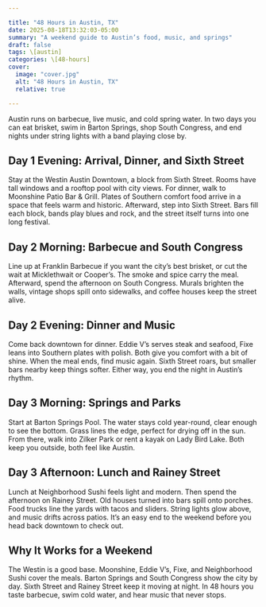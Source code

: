 ```yaml
---

title: "48 Hours in Austin, TX"
date: 2025-08-18T13:32:03-05:00
summary: "A weekend guide to Austin’s food, music, and springs"
draft: false
tags: \[austin]
categories: \[48-hours]
cover:
  image: "cover.jpg"
  alt: "48 Hours in Austin, TX"
  relative: true

---
```


Austin runs on barbecue, live music, and cold spring water. In two days you can eat brisket, swim in Barton Springs, shop South Congress, and end nights under string lights with a band playing close by.

## Day 1 Evening: Arrival, Dinner, and Sixth Street

Stay at the Westin Austin Downtown, a block from Sixth Street. Rooms have tall windows and a rooftop pool with city views. For dinner, walk to Moonshine Patio Bar & Grill. Plates of Southern comfort food arrive in a space that feels warm and historic. Afterward, step into Sixth Street. Bars fill each block, bands play blues and rock, and the street itself turns into one long festival.

## Day 2 Morning: Barbecue and South Congress

Line up at Franklin Barbecue if you want the city’s best brisket, or cut the wait at Micklethwait or Cooper’s. The smoke and spice carry the meal. Afterward, spend the afternoon on South Congress. Murals brighten the walls, vintage shops spill onto sidewalks, and coffee houses keep the street alive.

## Day 2 Evening: Dinner and Music

Come back downtown for dinner. Eddie V’s serves steak and seafood, Fixe leans into Southern plates with polish. Both give you comfort with a bit of shine. When the meal ends, find music again. Sixth Street roars, but smaller bars nearby keep things softer. Either way, you end the night in Austin’s rhythm.

## Day 3 Morning: Springs and Parks

Start at Barton Springs Pool. The water stays cold year-round, clear enough to see the bottom. Grass lines the edge, perfect for drying off in the sun. From there, walk into Zilker Park or rent a kayak on Lady Bird Lake. Both keep you outside, both feel like Austin.

## Day 3 Afternoon: Lunch and Rainey Street

Lunch at Neighborhood Sushi feels light and modern. Then spend the afternoon on Rainey Street. Old houses turned into bars spill onto porches. Food trucks line the yards with tacos and sliders. String lights glow above, and music drifts across patios. It’s an easy end to the weekend before you head back downtown to check out.

## Why It Works for a Weekend

The Westin is a good base. Moonshine, Eddie V’s, Fixe, and Neighborhood Sushi cover the meals. Barton Springs and South Congress show the city by day. Sixth Street and Rainey Street keep it moving at night. In 48 hours you taste barbecue, swim cold water, and hear music that never stops.
